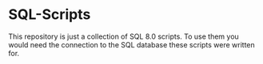 # SQL-Scripts
This repository is just a collection of SQL 8.0 scripts.  To use them you would need the connection to the SQL database these scripts were written for.
